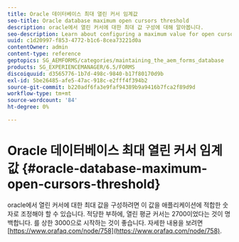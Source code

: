 ```yaml
---
title: Oracle 데이터베이스 최대 열린 커서 임계값
seo-title: Oracle database maximum open cursors threshold
description: oracle에서 열린 커서에 대한 최대 값 구성에 대해 알아봅니다.
seo-description: Learn about configuring a maximum value for open cursors in Oracle.
uuid: c1d20997-f853-4772-b1c6-8cea73221d0a
contentOwner: admin
content-type: reference
geptopics: SG_AEMFORMS/categories/maintaining_the_aem_forms_database
products: SG_EXPERIENCEMANAGER/6.5/FORMS
discoiquuid: d3565776-1b7d-498c-9840-b17f80170d9b
exl-id: 5be26485-afe5-47ac-918c-e2fff4f394b2
source-git-commit: b220adf6fa3e9faf94389b9a9416b7fca2f89d9d
workflow-type: tm+mt
source-wordcount: '84'
ht-degree: 0%

---
```


# Oracle 데이터베이스 최대 열린 커서 임계값 {#oracle-database-maximum-open-cursors-threshold}

oracle에서 열린 커서에 대한 최대 값을 구성하려면 이 값을 애플리케이션에 적합한 숫자로 조정해야 할 수 있습니다. 적당한 부하에, 열린 평균 커서는 2700이었다는 것이 명백합니다. 를 상한 3000으로 시작하는 것이 좋습니다. 자세한 내용을 보려면 [https://www.orafaq.com/node/758](https://www.orafaq.com/node/758).

